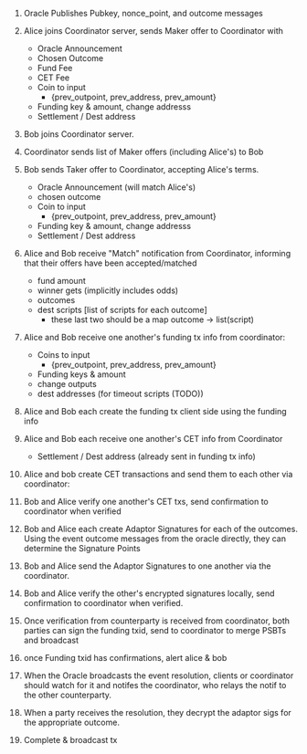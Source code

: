 1. Oracle Publishes Pubkey, nonce_point, and outcome messages

2. Alice joins Coordinator server, sends Maker offer to Coordinator with 
    - Oracle Announcement
    - Chosen Outcome
    - Fund Fee
    - CET Fee
    - Coin to input
        - {prev_outpoint, prev_address, prev_amount}
    - Funding key & amount, change addresss
    - Settlement / Dest address

3. Bob joins Coordinator server.

4. Coordinator sends list of Maker offers (including Alice's) to Bob

4. Bob sends Taker offer to Coordinator, accepting Alice's terms. 
    - Oracle Announcement (will match Alice's)
    - chosen outcome
    - Coin to input
        - {prev_outpoint, prev_address, prev_amount}
    - Funding key & amount, change addresss
    - Settlement / Dest address

4. Alice and Bob receive "Match" notification from Coordinator, informing that their offers have been accepted/matched
    - fund amount
    - winner gets (implicitly includes odds)
    - outcomes 
    - dest scripts [list of scripts for each outcome]
        - these last two should be a map outcome -> list(script)

5. Alice and Bob receive one another's funding tx info from coordinator:
    - Coins to input
        - {prev_outpoint, prev_address, prev_amount}
    - Funding keys & amount
    - change outputs
    - dest addresses (for timeout scripts (TODO))

6. Alice and Bob each create the funding tx client side using the funding info

7. Alice and Bob each receive one another's CET info from Coordinator
    - Settlement / Dest address (already sent in funding tx info)

8. Alice and bob create CET transactions and send them to each other via coordinator:

9. Bob and Alice verify one another's CET txs, send confirmation to coordinator when verified

10. Bob and Alice each create Adaptor Signatures for each of the outcomes. Using the event outcome messages from the oracle directly, they can determine the Signature Points

11. Bob and Alice send the Adaptor Signatures to one another via the coordinator. 

12. Bob and Alice verify the other's encrypted signatures locally, send confirmation to coordinator when verified. 

13. Once verification from counterparty is received from coordinator,
both parties can sign the funding txid, send to coordinator to merge PSBTs and broadcast

14. once Funding txid has confirmations, alert alice & bob

15. When the Oracle broadcasts the event resolution, clients or coordinator should watch for it and notifes the coordinator, who relays the notif to the other counterparty. 

16. When a party receives the resolution, they decrypt the adaptor sigs for the appropriate outcome. 

17. Complete & broadcast tx